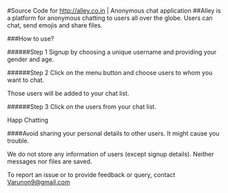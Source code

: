 #Source Code for http://alley.co.in | Anonymous chat application
##Alley is a platform for anonymous chatting to users all over the globe. Users can chat, send emojis and share files.

###How to use?

######Step 1
Signup by choosing a unique username and providing your gender and age.

######Step 2
Click on the menu button and choose users to whom you want to chat.

Those users will be added to your chat list.

######Step 3
Click on the users from your chat list.

Happ Chatting

####Avoid sharing your personal details to other users. It might cause you trouble.

We do not store any information of users (except signup details). Neither messages nor files are saved.

To report an issue or to provide feedback or query, contact Varunon9@gmail.com